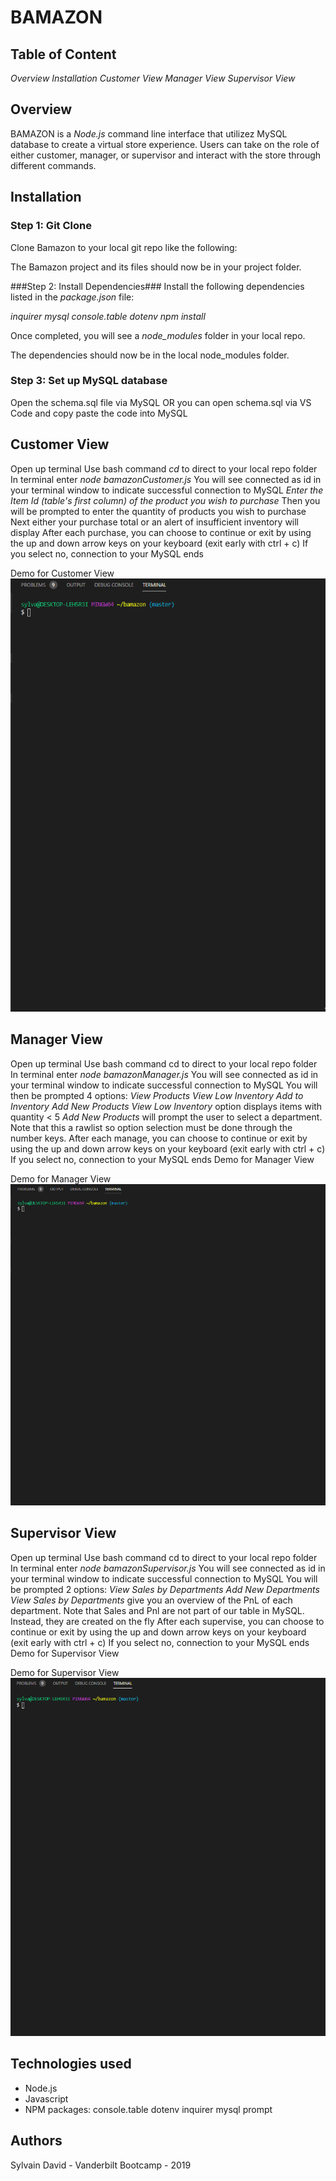 
# BAMAZON #
## Table of Content ##
*Overview*
*Installation*
*Customer View*
*Manager View*
*Supervisor View*

## Overview ##
BAMAZON is a *Node.js* command line interface that utilizez MySQL database to create a virtual store experience. Users can take on the role of either customer, manager, or supervisor and interact with the store through different commands.


## Installation ##
### Step 1: Git Clone ###
Clone Bamazon to your local git repo like the following:

The Bamazon project and its files should now be in your project folder.

###Step 2: Install Dependencies###
Install the following dependencies listed in the *package.json* file:

*inquirer*
*mysql*
*console.table*
*dotenv*
*npm install*

Once completed, you will see a *node_modules* folder in your local repo.

The dependencies should now be in the local node_modules folder.

### Step 3: Set up MySQL database ###
Open the schema.sql file via MySQL
OR you can open schema.sql via VS Code and copy paste the code into MySQL

## Customer View ##
Open up terminal
Use bash command *cd* to direct to your local repo folder
In terminal enter *node bamazonCustomer.js*
You will see connected as id in your terminal window to indicate successful connection to MySQL
*Enter the Item Id (table's first column) of the product you wish to purchase*
Then you will be prompted to enter the quantity of products you wish to purchase
Next either your purchase total or an alert of insufficient inventory will display
After each purchase, you can choose to continue or exit by using the up and down arrow keys on your keyboard (exit early with ctrl + c)
If you select no, connection to your MySQL ends

Demo for Customer View
![](assets/bamazonCustomer.gif)

## Manager View ##
Open up terminal
Use bash command cd to direct to your local repo folder
In terminal enter *node bamazonManager.js*
You will see connected as id in your terminal window to indicate successful connection to MySQL
You will then be prompted 4 options:
*View Products*
*View Low Inventory*
*Add to Inventory*
*Add New Products*
*View Low Inventory* option displays items with quantity < 5
*Add New Products* will prompt the user to select a department. Note that this a rawlist so option selection must be done through the number keys.
After each manage, you can choose to continue or exit by using the up and down arrow keys on your keyboard (exit early with ctrl + c)
If you select no, connection to your MySQL ends Demo for Manager View

Demo for Manager View
![](assets/bamazonManager.gif)

## Supervisor View ##
Open up terminal
Use bash command cd to direct to your local repo folder
In terminal enter *node bamazonSupervisor.js*
You will see connected as id in your terminal window to indicate successful connection to MySQL
You will be prompted 2 options:
*View Sales by Departments*
*Add New Departments*
*View Sales by Departments* give you an overview of the PnL of each department. Note that Sales and Pnl are not part of our table in MySQL. Instead, they are created on the fly
After each supervise, you can choose to continue or exit by using the up and down arrow keys on your keyboard (exit early with ctrl + c)
If you select no, connection to your MySQL ends Demo for Supervisor View

Demo for Supervisor View
![](assets/bamazonSupervisor.gif)

## Technologies used ##

* Node.js
* Javascript
* NPM packages: 
  console.table
  dotenv
  inquirer
  mysql
  prompt
  
## Authors ##
Sylvain David - Vanderbilt Bootcamp - 2019